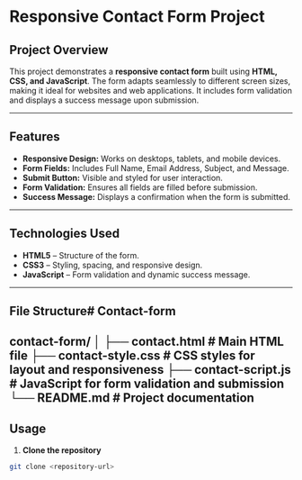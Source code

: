 # Responsive Contact Form Project

## Project Overview
This project demonstrates a **responsive contact form** built using **HTML, CSS, and JavaScript**. The form adapts seamlessly to different screen sizes, making it ideal for websites and web applications. It includes form validation and displays a success message upon submission.

---

## Features
- **Responsive Design:** Works on desktops, tablets, and mobile devices.  
- **Form Fields:** Includes Full Name, Email Address, Subject, and Message.  
- **Submit Button:** Visible and styled for user interaction.  
- **Form Validation:** Ensures all fields are filled before submission.  
- **Success Message:** Displays a confirmation when the form is submitted.  

---

## Technologies Used
- **HTML5** – Structure of the form.  
- **CSS3** – Styling, spacing, and responsive design.  
- **JavaScript** – Form validation and dynamic success message.  

---

## File Structure# Contact-form
contact-form/
│
├── contact.html # Main HTML file
├── contact-style.css # CSS styles for layout and responsiveness
├── contact-script.js # JavaScript for form validation and submission
└── README.md # Project documentation
---

## Usage
1. **Clone the repository**
```bash
git clone <repository-url>
